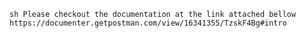 ``sh
Please checkout the documentation at the link attached bellow
https://documenter.getpostman.com/view/16341355/TzskF4Bg#intro
``
